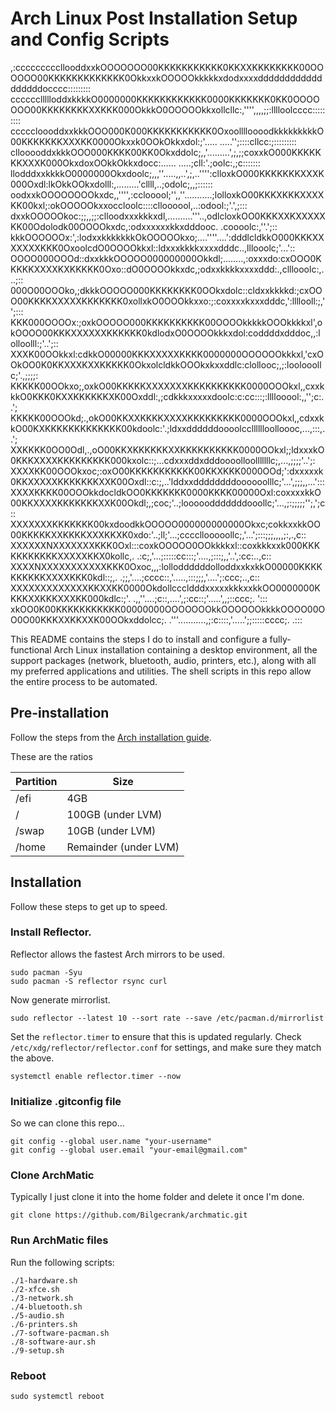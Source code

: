 # Arch Linux Post Installation Setup and Config Scripts

,:cccccccccllooddxxkOOOOOOO00KKKKKKKKKKK0KKXXKKKKKKKK00OOOOOO00KKKKKKKKKKKKK0OkkxxkOOOOOkkkkkxdodxxxxddddddddddddddddddocccc:::::::::
ccccccllllloddxkkkkO0000000KKKKKKKKKKKK0000KKKKKKK0KK0OOOOOOO00KKKKKKKKXXKKK000OkkkO0OOOOOkkxollcllc:,'''',,,,;;:lllloolcccc:::::::::
cccccloooddxxkkkOOO000K000KKKKKKKKKKK0OxoolllloooodkkkkkkkkkO00KKKKKKKXXXKK0000Okxxk0OOkOkkxdol:;'.....  .....'';::::cllcc:;:::::::::
cllooooddxkkkOOO000KKKK00KK0Okxddolc;,,'.........',;,;;coxxkO000KKKKKKKXXXK000OkxdoxOOkkOkkxdocc:......  .....;cll:'.;oolc:,;c:::::::
llodddxxkkkkO0000000Okxdoolc;,,,''.....,,..',;,..'''':clloxkO000KKKKKKKXXXK000Oxdl:lkOkkOOkxdolll:,.........'cllll,..;odolc;,,;::::::
oodxxkOOOOOOOOkxdc,,'''',:cclooool;'',,''...........;lolloxkO00KKKXKKKXXXXKK00kxl;:okOOOOOkxxoccloolc::::clloooool,..:odool:;'.',;:::
dxxkOOOOOkoc:;;,,;;:clloodxxxkkkxdl,..........'''..,odlcloxkOO0KKKXXKXXXXXKK00Odolodk00OOOOkxdc,:odxxxxxxkkxdddooc. .coooolc:,''.';::
kkkOOOOOOx:',:lodxxkkkkkkkOkOOOOOkxo;....''''....':dddlcldkkO000KKKXXXXXXXKKK0OxoolcdO0OOOOkkxl::ldxxxkkkkxxxxdddc..,lllooolc;'...'::
OOOO000OOOd::dxxkkkOOOOO000000000Okkdl;........,:oxxxdo:cxOOO0KKKKKXXXXKXKKKKK0Oxo::dO0OOOOkkxdc,;odxxkkkkxxxxddd:.,clllooolc:,...;::
000O00OOOko,;dkkkOOOOO000KKKKKKKK0OOkxdolc::cldxxkkkkd:;cxOOO00KKKKXXXXXKKKKKKK0xollxkO0OOOkkxxo:;:coxxxxkxxxdddc,':llllooll:;,'';:::
KKK000OOOOx:;oxkOOOOO000KKKKKKKKKK00OOOOkkkkkOOOkkkkxl',okOOOO00KKKXXXXXXKKKKKK0kdlodxO0OOOOkkkxdol:coddddxdddoc,,:lolloolll:;'..';::
XXXK00OOkkxl:cdkkO00000KKKXXXXXKKKK0000000OOOOOOkkkxl,'cxOOkOO0K0KKXXXKXXKKKKK0OkxolcldkkOOOkxkxxddlc:clollooc;,;:loolooollc;'.,;;;;:
KKKKK00OOkxo;,oxkO00KKKKKXXXXXXXKKKKKKKKKK0000OOOkxl,,cxxkkkO0KKK0KXXKKKKKKXK00Oxddl:,;cdkkkxxxxxdoolc:c:cc:::;:llllooool:,,'';c:..';
KKKKK00OOOkd;.,okO00KKXXKKKKXXXXKKKKKKKKK0000OOOkxl,,cdxxkkO00KXKKKKKKKKKKKKK00kdoolc:'.;ldxxddddddoooolcclllllloolloooc,...,:::,..';
XXKKKK0OO0Odl,.,oO00KKXKKKKKKXXKKKKKKKKKK0000OOkxl;;ldxxxkO0KKKXXXXKKKKKKKKK000kxolc::;...cdxxxddxdddoooolloolllllllc;,...,;;;;'..';:
XXXXKK00OOOkxoc;:oxO00KKKKKKKKKKK00KKXKKK0000OOd;':dxxxxxk0KKXXXXXKKKKKKKXXK00Oxdl::c:;,..'lddxxddddddddoooooolllc;'...',;;;,,...':::
XXXXKKKK00OOOkkdocldkOO0KKKKKKK0000KKKK00000Oxl:coxxxxkkO00KKXXXXKKKKKKKXXK00Okdl;,;coc;'..;looooodddddddooollc;'...,;:;;;;;'';,';c::
XXXXXXXKKKKKKK00kxdoodkkOOOOO000000000000Okxc;cokkxxkkOO00KKKKKXXKKKKXXXKKXK0xdo:'..;ll;'...;ccccllooooollc;,'...';:::;;;,,,,;:,.,c::
XXXXXXNXXXXXXXKKK0Oxl:::coxkOOOOO0OOkkkkxl::coxkkkxxk000KKKKKKKKKKKXXXXXKKX0kollc,. .:c;,'...;:::::cc:::;'....,;:::;,,'..',:cc:..,c::
XXXXNXXXXXXXXXXXKKK0Oxoc,,,:lolloddddddolloddxxkxkkO00000KKKKKKKKKKXXXXKKK0kdl::;,. .;;,'....;cccc::,'.....,:::;;;,'....';:ccc;..,c::
XXXXXXXXXXXXXKKXXKK0000OkdollcccldddxxxxxkkkxxkkOO0000000KKKKXXKKKXXXKK000kdlc:;'.  .,,''....;c::,....',;:cc::;'.....',,;::ccc;. ':::
xkOO0K00KKKKKKKKKKK00000000OOOOOOOkkOOOOOOkkkkOOOO00OO0O00KKKXXKKXXK00OOkxddolcc;.  .'''...........,;:c::::,'.....';;:::::cccc;. .:::


This README contains the steps I do to install and configure a fully-functional Arch Linux installation containing a desktop environment, all the support packages (network, bluetooth, audio, printers, etc.), along with all my preferred applications and utilities. The shell scripts in this repo allow the entire process to be automated.

## Pre-installation

Follow the steps from the [Arch installation guide](https://wiki.archlinux.org/title/Installation_guide).

These are the ratios

| Partition | Size |
| -- | -- |
| /efi | 4GB |
| / | 100GB (under LVM) |
| /swap | 10GB (under LVM) |
| /home | Remainder (under LVM) |

## Installation

Follow these steps to get up to speed.

### Install Reflector.
Reflector allows the fastest Arch mirrors to be used.

```shell
sudo pacman -Syu
sudo pacman -S reflector rsync curl
```

Now generate mirrorlist.


```shell
sudo reflector --latest 10 --sort rate --save /etc/pacman.d/mirrorlist
```

Set the `reflector.timer` to ensure that this is updated regularly. Check `/etc/xdg/reflector/reflector.conf` for settings, and make sure they match the above.

```shell
systemctl enable reflector.timer --now
```

### Initialize .gitconfig file

So we can clone this repo...

```shell
git config --global user.name "your-username"
git config --global user.email "your-email@gmail.com"
```

### Clone ArchMatic

Typically I just clone it into the home folder and delete it once I'm done.

```shell
git clone https://github.com/Bilgecrank/archmatic.git
```

### Run ArchMatic files

Run the following scripts:

```shell
./1-hardware.sh
./2-xfce.sh 
./3-network.sh 
./4-bluetooth.sh 
./5-audio.sh 
./6-printers.sh 
./7-software-pacman.sh
./8-software-aur.sh
./9-setup.sh
```

### Reboot

```shell
sudo systemctl reboot
```
